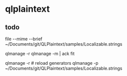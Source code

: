 # qlplaintext

## todo

file --mime --brief ~/Documents/git/QLPlaintext/samples/Localizable.strings

qlmanage -r
qlmanage -m | ack fit

qlmanage -r # reload generators
qlmanage -p ~/Documents/git/QLPlaintext/samples/Localizable.strings
